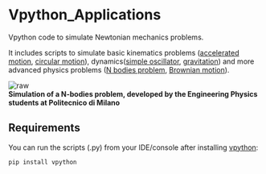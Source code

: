 # Vpython_Applications
Vpython code to simulate Newtonian mechanics problems. 

It includes scripts to simulate basic kinematics problems ([accelerated motion], [circular motion]), dynamics([simple oscillator], [gravitation]) and more advanced physics problems ([N bodies problem], [Brownian motion]).

![raw](https://github.com/andreabassi78/Vpython_Applications/raw/master/demo_video/N_bodies_problem.gif)  
**Simulation  of a N-bodies problem, developed by the Engineering Physics students at Politecnico di Milano**

## Requirements
You can run the scripts (.py) from your IDE/console after installing [vpython]:

    pip install vpython

[accelerated motion]: https://github.com/andreabassi78/Vpython_Applications/blob/master/simple_motion.py
[circular motion]: https://github.com/andreabassi78/Vpython_Applications/blob/master/simple_circular_motion.py
[simple oscillator]: https://github.com/andreabassi78/Vpython_Applications/blob/master/simple_oscillator.py
[gravitation]: https://github.com/andreabassi78/Vpython_Applications/blob/master/simple_gravitation.py
[N bodies problem]: https://github.com/andreabassi78/Vpython_Applications/blob/master/N_bodies_problem.py
[Brownian motion]: https://github.com/andreabassi78/Vpython_Applications/blob/master/colliding_masses.py
[vpython]: https://vpython.org/